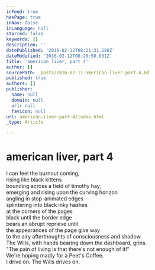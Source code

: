 ```yaml
---
inFeed: true
hasPage: true
inNav: false
inLanguage: null
starred: false
keywords: []
description: ''
datePublished: '2016-02-12T08:21:31.188Z'
dateModified: '2016-02-12T08:20:50.831Z'
title: 'american liver, part 4'
author: []
sourcePath: _posts/2016-02-11-american-liver-part-4.md
published: true
authors: []
publisher:
  name: null
  domain: null
  url: null
  favicon: null
url: american-liver-part-4/index.html
_type: Article

---
```

# american liver, part 4

I can feel the burnout coming,  
rising like black kittens  
bounding across a field of timothy hay,  
emerging and rising upon the curving horizon  
angling in stop-animated edges  
splintering into black inky hashes  
at the corners of the pages  
black until the border edge  
bears an abrupt reprieve until  
the appearances of the page give way  
to the airy afterthoughts of consciousness and shadow.  
The Wills, with hands bearing down the dashboard, grins.  
"The pain of living is that there's not enough of it!"  
We're hoping madly for a Peet's Coffee.  
I drive on. The Wills drives on.